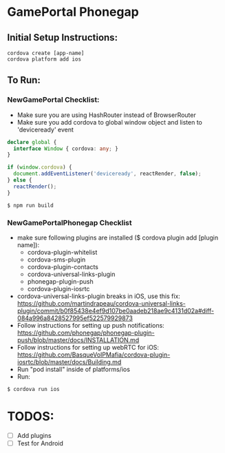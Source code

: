 # GamePortal Phonegap

## Initial Setup Instructions:
```
cordova create [app-name]
cordova platform add ios
```

## To Run:

### NewGamePortal Checklist:
* Make sure you are using HashRouter instead of BrowserRouter
* Make sure you add cordova to global window object and listen to 'deviceready' event
```typescript
declare global {
  interface Window { cordova: any; }
}

if (window.cordova) {
  document.addEventListener('deviceready', reactRender, false);
} else {
  reactRender();
}
```
```
$ npm run build
```

### NewGamePortalPhonegap Checklist 
* make sure following plugins are installed ($ cordova plugin add [plugin name]):
  * cordova-plugin-whitelist
  * cordova-sms-plugin
  * cordova-plugin-contacts
  * cordova-universal-links-plugin
  * phonegap-plugin-push
  * cordova-plugin-iosrtc
* cordova-universal-links-plugin breaks in iOS, use this fix: https://github.com/martindrapeau/cordova-universal-links-plugin/commit/b0f85438e4ef9d107be0aadeb218ae9c4131d02a#diff-084a996a8428527995ef522579929873
* Follow instructions for setting up push notifications: https://github.com/phonegap/phonegap-plugin-push/blob/master/docs/INSTALLATION.md
* Follow instructions for setting up webRTC for iOS: https://github.com/BasqueVoIPMafia/cordova-plugin-iosrtc/blob/master/docs/Building.md
* Run "pod install" inside of platforms/ios
* Run:
```
$ cordova run ios
```

# TODOS:
- [ ] Add plugins
- [ ] Test for Android
